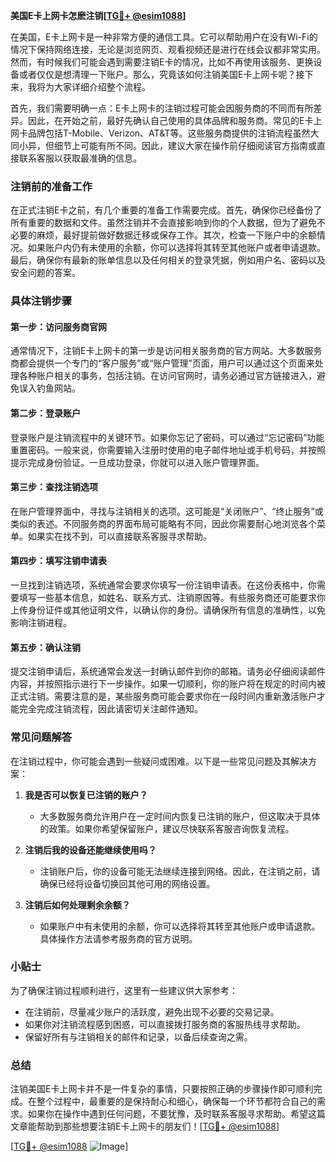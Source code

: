 **美国E卡上网卡怎麽注销[[TG💪+ @esim1088](https://t.me/s/esim1088)]**

在美国，E卡上网卡是一种非常方便的通信工具。它可以帮助用户在没有Wi-Fi的情况下保持网络连接，无论是浏览网页、观看视频还是进行在线会议都非常实用。然而，有时候我们可能会遇到需要注销E卡的情况，比如不再使用该服务、更换设备或者仅仅是想清理一下账户。那么，究竟该如何注销美国E卡上网卡呢？接下来，我将为大家详细介绍整个流程。

首先，我们需要明确一点：E卡上网卡的注销过程可能会因服务商的不同而有所差异。因此，在开始之前，最好先确认自己使用的具体品牌和服务商。常见的E卡上网卡品牌包括T-Mobile、Verizon、AT&T等。这些服务商提供的注销流程虽然大同小异，但细节上可能有所不同。因此，建议大家在操作前仔细阅读官方指南或直接联系客服以获取最准确的信息。

### 注销前的准备工作

在正式注销E卡之前，有几个重要的准备工作需要完成。首先，确保你已经备份了所有重要的数据和文件。虽然注销并不会直接影响到你的个人数据，但为了避免不必要的麻烦，最好提前做好数据迁移或保存工作。其次，检查一下账户中的余额情况。如果账户内仍有未使用的余额，你可以选择将其转至其他账户或者申请退款。最后，确保你有最新的账单信息以及任何相关的登录凭据，例如用户名、密码以及安全问题的答案。

### 具体注销步骤

#### 第一步：访问服务商官网

通常情况下，注销E卡上网卡的第一步是访问相关服务商的官方网站。大多数服务商都会提供一个专门的“客户服务”或“账户管理”页面，用户可以通过这个页面来处理各种账户相关的事务，包括注销。在访问官网时，请务必通过官方链接进入，避免误入钓鱼网站。

#### 第二步：登录账户

登录账户是注销流程中的关键环节。如果你忘记了密码，可以通过“忘记密码”功能重置密码。一般来说，你需要输入注册时使用的电子邮件地址或手机号码，并按照提示完成身份验证。一旦成功登录，你就可以进入账户管理界面。

#### 第三步：查找注销选项

在账户管理界面中，寻找与注销相关的选项。这可能是“关闭账户”、“终止服务”或类似的表述。不同服务商的界面布局可能略有不同，因此你需要耐心地浏览各个菜单。如果实在找不到，可以直接联系客服寻求帮助。

#### 第四步：填写注销申请表

一旦找到注销选项，系统通常会要求你填写一份注销申请表。在这份表格中，你需要填写一些基本信息，如姓名、联系方式、注销原因等。有些服务商还可能要求你上传身份证件或其他证明文件，以确认你的身份。请确保所有信息的准确性，以免影响注销进程。

#### 第五步：确认注销

提交注销申请后，系统通常会发送一封确认邮件到你的邮箱。请务必仔细阅读邮件内容，并按照指示进行下一步操作。如果一切顺利，你的账户将在规定的时间内被正式注销。需要注意的是，某些服务商可能会要求你在一段时间内重新激活账户才能完全完成注销流程，因此请密切关注邮件通知。

### 常见问题解答

在注销过程中，你可能会遇到一些疑问或困难。以下是一些常见问题及其解决方案：

1. **我是否可以恢复已注销的账户？**
   - 大多数服务商允许用户在一定时间内恢复已注销的账户，但这取决于具体的政策。如果你希望保留账户，建议尽快联系客服咨询恢复流程。

2. **注销后我的设备还能继续使用吗？**
   - 注销账户后，你的设备可能无法继续连接到网络。因此，在注销之前，请确保已经将设备切换回其他可用的网络设置。

3. **注销后如何处理剩余余额？**
   - 如果账户中有未使用的余额，你可以选择将其转至其他账户或申请退款。具体操作方法请参考服务商的官方说明。

### 小贴士

为了确保注销过程顺利进行，这里有一些建议供大家参考：
- 在注销前，尽量减少账户的活跃度，避免出现不必要的交易记录。
- 如果你对注销流程感到困惑，可以直接拨打服务商的客服热线寻求帮助。
- 保留好所有与注销相关的邮件和记录，以备后续查询之需。

### 总结

注销美国E卡上网卡并不是一件复杂的事情，只要按照正确的步骤操作即可顺利完成。在整个过程中，最重要的是保持耐心和细心，确保每一个环节都符合自己的需求。如果你在操作中遇到任何问题，不要犹豫，及时联系客服寻求帮助。希望这篇文章能帮助到那些想要注销E卡上网卡的朋友们！[[TG💪+ @esim1088](https://t.me/s/esim1088)]

[[TG💪+ @esim1088](https://t.me/s/esim1088) ![Image](https://i.postimg.cc/4NQfJmqS/Snipaste-2025-05-13-00-14-12.png)]